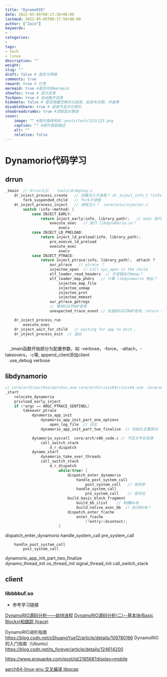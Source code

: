 ```yaml
---
title: "DynamoRIO"
date: 2022-05-05T00:17:58+08:00
lastmod: 2022-05-05T00:17:58+08:00
author: ["Zain"]
keywords: 
- 
categories: 
- 
tags: 
- tech
- linux
description: ""
weight:
slug: ""
draft: false # 是否为草稿
comments: true
reward: true # 打赏
mermaid: true #是否开启mermaid
showToc: true # 显示目录
TocOpen: true # 自动展开目录
hidemeta: false # 是否隐藏文章的元信息，如发布日期、作者等
disableShare: true # 底部不显示分享栏
showbreadcrumbs: true #顶部显示路径
cover:
    image: "" #图片路径例如：posts/tech/123/123.png
    caption: "" #图片底部描述
    alt: ""
    relative: false
---
```



# Dynamorio代码学习

## drrun

```c
_tmain  // drrun入口    tools/drdeploy.c
    dr_inject_process_create   // 创建注入子进程？ dr_inject_info_t *info 
        fork_suspended_child   // fork子进程
    dr_inject_process_inject   // 进程注入？  core/unix/injector.c
        switch (info->method) {
            case INJECT_EARLY: 
                return inject_early(info, library_path);   // exec 执行？
                    execute_exec   // 执行 libdynamorio.so？ 
                        execv
            case INJECT_LD_PRELOAD: 
                return inject_ld_preload(info, library_path);
                    pre_execve_ld_preload
                    execute_exec
                        execv
            case INJECT_PTRACE: 
                return inject_ptrace(info, library_path);  attach ？
                    our_ptrace   // ptrace ？
                    injectee_open  // Call sys_open in the child
                    elf_loader_read_headers  // 子进程执行mmap？
                    elf_loader_map_phdrs   // 计算 libdynamorio 地址？
                        injectee_map_file
                        injectee_unmap
                        injectee_prot
                        injectee_memset
                    our_ptrace_getregs
                    // 等待SIGTRAP信号
                    unexpected_trace_event // 处理非SIGTRAP信号，return false

    dr_inject_process_run
        execute_exec
    dr_inject_wait_for_child   // waiting for app to exit..
    dr_inject_process_exit  // 退出
 
```
&emsp;_tmain函数开始部分为配置参数，如 -verbose，-force，-attach，-takeovers，-c等,
  append_client添加client <br>
&emsp;use_debug verbose

## libdynamorio

```C
// core/arch/aarchxx/aarchxx.asm core/arch/riscv64/riscv64.asm  core/arch/x86/x86.asm
_start
    relocate_dynamorio
    privload_early_inject
    if (*argc == ARGC_PTRACE_SENTINEL)
        takeover_ptrace
            dynamorio_app_init
                dynamorio_app_init_part_one_options
                    open_log_file  // 日志
                dynamorio_app_init_part_two_finalize  // 初始化主要部分

            dynamorio_syscall  core/arch/x86_code.c // 不区分平台目录
                call_switch_stack
                    d_r_dispatch
            dynamo_start
                dynamorio_take_over_threads
                call_switch_stack
                    d_r_dispatch
                        while(true) {
                            dispatch_enter_dynamorio
                                handle_post_system_call
                                    post_system_call   // 信号前
                                handle_system_call
                                    pre_system_call    // 信号后
                            build_basic_block_fragment
                                build_bb_ilist    // 构建bb块
                                build_native_exec_bb  // 执行bb块？
                            dispatch_enter_fcache
                                enter_fcache
                                    (*entry)(dcontext);
                        }
```

dispatch_enter_dynamorio
    handle_system_call
        pre_system_call

        handle_post_system_call
            post_system_call


dynamorio_app_init_part_two_finalize           
    dynamo_thread_init
        os_thread_init
            signal_thread_init
                call_switch_stack


## client

### libbbbuf.so





- 参考学习链接

[DynamoRIO源码分析——劫持进程](https://zhuanlan.zhihu.com/p/623819001)
[DynamoRIO源码分析(二)--基本块(Basic Blocks)和跟踪 (trace) ](https://bbs.kanxue.com/thread-276890.htm)

DynamoRIO进阶指南
https://blog.csdn.net/oShuangYue12/article/details/109780166
DynamoRIO的入门指南（Ubuntu）
https://blog.csdn.net/ts_forever/article/details/124614200


https://www.anquanke.com/post/id/218568?display=mobile

[aarch64-linux-gnu 交叉编译 libpcap](https://blog.csdn.net/huaheshangxo/article/details/123897854)

